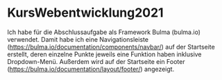 # KursWebentwicklung2021
Ich habe für die Abschlussaufgabe als Framework Bulma (bulma.io) verwendet. 
Damit habe ich eine Navigationsleiste (https://bulma.io/documentation/components/navbar/) auf der Startseite erstellt, 
deren einzelne Punkte jeweils eine Funktion haben inklusive Dropdown-Menü. 
Außerdem wird auf der Startseite ein Footer (https://bulma.io/documentation/layout/footer/) angezeigt.
